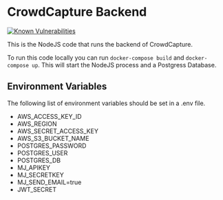 # CrowdCapture Backend

[![Known Vulnerabilities](https://snyk.io/test/github/crowdcapture/backend/badge.svg?targetFile=package.json)](https://snyk.io/test/github/crowdcapture/backend?targetFile=package.json)

This is the NodeJS code that runs the backend of CrowdCapture.

To run this code locally you can run `docker-compose build` and `docker-compose up`. This will start the NodeJS process and a Postgress Database.

## Environment Variables
The following list of environment variables should be set in a .env file.

- AWS_ACCESS_KEY_ID
- AWS_REGION
- AWS_SECRET_ACCESS_KEY
- AWS_S3_BUCKET_NAME
- POSTGRES_PASSWORD
- POSTGRES_USER
- POSTGRES_DB
- MJ_APIKEY
- MJ_SECRETKEY
- MJ_SEND_EMAIL=true
- JWT_SECRET